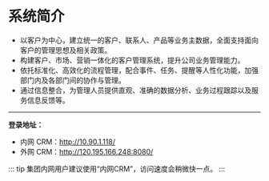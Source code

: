 # 系统简介

- 以客户为中心，建立统一的客户、联系人、产品等业务主数据，全面支持面向客户的管理思想及相关政策。
- 构建客户、市场、营销一体化的客户管理系统，提升公司业务管理能力。
- 依托标准化、高效化的流程管理，配合事件、任务、提醒等人性化功能，加强部门内及各部门间的协作与管理。
- 通过信息整合，为管理人员提供直观、准确的数据分析、业务过程跟踪以及服务信息反馈等。

---

**登录地址：**

- 内网 CRM：<a href="http://10.90.1.118/" target="_blank">http://10.90.1.118/</a>
- 外网 CRM：<a href="http://120.195.166.248:8080/" target="_blank">http://120.195.166.248:8080/</a>

::: tip
集团内网用户建议使用“内网CRM”，访问速度会稍微快一点。
:::